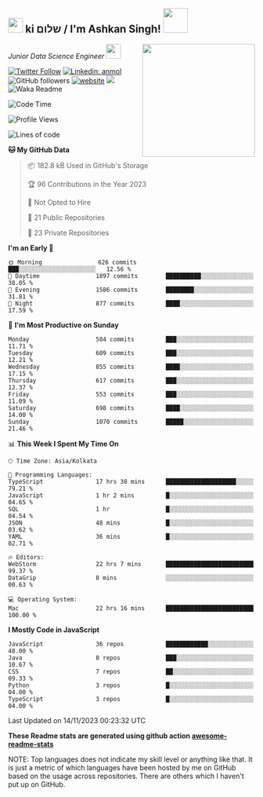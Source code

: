 

<h2><img src="https://emojis.slackmojis.com/emojis/images/1531849430/4246/blob-sunglasses.gif?1531849430" width="30"/> ki שלום / I'm Ashkan Singh! <img src="https://media.giphy.com/media/12oufCB0MyZ1Go/giphy.gif" width="50"></h2>
<img align='right' src="https://media.giphy.com/media/M9gbBd9nbDrOTu1Mqx/giphy.gif" width="230">
<p><em>Junior Data Science Engineer <img src="https://media.giphy.com/media/WUlplcMpOCEmTGBtBW/giphy.gif" width="30"> 
</em></p>

[![Twitter Follow](https://img.shields.io/twitter/follow/misteranmol?label=Follow)](https://twitter.com/intent/follow?screen_name=misteranmol)
[![Linkedin: anmol](https://img.shields.io/badge/-anmol-blue?style=flat-square&logo=Linkedin&logoColor=white&link=https://www.linkedin.com/in/anmol-p-singh/)](https://www.linkedin.com/in/netblag/)
![GitHub followers](https://img.shields.io/github/followers/netblag?label=Follow&style=social)
[![website](https://img.shields.io/badge/Website-46a2f1.svg?&style=flat-square&logo=Google-Chrome&logoColor=white&link=https://anmolsingh.me/)](https://anmolsingh.me/)
![](https://visitor-badge.glitch.me/badge?page_id=anmol098.anmol098)
![Waka Readme](https://github.com/anmol098/anmol098/workflows/Waka%20Readme/badge.svg)

<!--START_SECTION:waka-->
![Code Time](http://img.shields.io/badge/Code%20Time-2%2C432%20hrs%2025%20mins-blue)

![Profile Views](http://img.shields.io/badge/Profile%20Views-1170-blue)

![Lines of code](https://img.shields.io/badge/From%20Hello%20World%20I%27ve%20Written-4.8%20million%20lines%20of%20code-blue)

**🐱 My GitHub Data** 

> 📦 182.8 kB Used in GitHub's Storage 
 > 
> 🏆 96 Contributions in the Year 2023
 > 
> 🚫 Not Opted to Hire
 > 
> 📜 21 Public Repositories 
 > 
> 🔑 23 Private Repositories 
 > 
**I'm an Early 🐤** 

```text
🌞 Morning                626 commits         ███░░░░░░░░░░░░░░░░░░░░░░   12.56 % 
🌆 Daytime                1897 commits        ██████████░░░░░░░░░░░░░░░   38.05 % 
🌃 Evening                1586 commits        ████████░░░░░░░░░░░░░░░░░   31.81 % 
🌙 Night                  877 commits         ████░░░░░░░░░░░░░░░░░░░░░   17.59 % 
```
📅 **I'm Most Productive on Sunday** 

```text
Monday                   584 commits         ███░░░░░░░░░░░░░░░░░░░░░░   11.71 % 
Tuesday                  609 commits         ███░░░░░░░░░░░░░░░░░░░░░░   12.21 % 
Wednesday                855 commits         ████░░░░░░░░░░░░░░░░░░░░░   17.15 % 
Thursday                 617 commits         ███░░░░░░░░░░░░░░░░░░░░░░   12.37 % 
Friday                   553 commits         ███░░░░░░░░░░░░░░░░░░░░░░   11.09 % 
Saturday                 698 commits         ████░░░░░░░░░░░░░░░░░░░░░   14.00 % 
Sunday                   1070 commits        █████░░░░░░░░░░░░░░░░░░░░   21.46 % 
```


📊 **This Week I Spent My Time On** 

```text
🕑︎ Time Zone: Asia/Kolkata

💬 Programming Languages: 
TypeScript               17 hrs 38 mins      ████████████████████░░░░░   79.21 % 
JavaScript               1 hr 2 mins         █░░░░░░░░░░░░░░░░░░░░░░░░   04.65 % 
SQL                      1 hr                █░░░░░░░░░░░░░░░░░░░░░░░░   04.54 % 
JSON                     48 mins             █░░░░░░░░░░░░░░░░░░░░░░░░   03.62 % 
YAML                     36 mins             █░░░░░░░░░░░░░░░░░░░░░░░░   02.71 % 

🔥 Editors: 
WebStorm                 22 hrs 7 mins       █████████████████████████   99.37 % 
DataGrip                 8 mins              ░░░░░░░░░░░░░░░░░░░░░░░░░   00.63 % 

💻 Operating System: 
Mac                      22 hrs 16 mins      █████████████████████████   100.00 % 
```

**I Mostly Code in JavaScript** 

```text
JavaScript               36 repos            ████████████░░░░░░░░░░░░░   48.00 % 
Java                     8 repos             ███░░░░░░░░░░░░░░░░░░░░░░   10.67 % 
CSS                      7 repos             ██░░░░░░░░░░░░░░░░░░░░░░░   09.33 % 
Python                   3 repos             █░░░░░░░░░░░░░░░░░░░░░░░░   04.00 % 
TypeScript               3 repos             █░░░░░░░░░░░░░░░░░░░░░░░░   04.00 % 
```




 Last Updated on 14/11/2023 00:23:32 UTC
<!--END_SECTION:waka-->

**These Readme stats are generated using github action [awesome-readme-stats](https://github.com/anmol098/waka-readme-stats)**

NOTE: Top languages does not indicate my skill level or anything like that. It is just a metric of which languages have been hosted by me on GitHub based on the usage across repositories. There are others which I haven't put up on GitHub.
